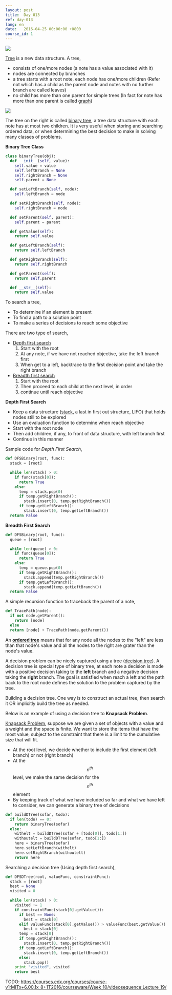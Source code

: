 ```yaml
---
layout: post
title:  Day 013
ref: day-013
lang: en
date:   2016-04-25 00:00:00 +0800
course_id: 1
---
```


![](/images/Day013-en.png)

[Tree](https://en.wikipedia.org/wiki/Tree_(data_structure)) is a new data structure. A tree,

- consists of one/more nodes (a note has a value associated with it)
- nodes are connected by branches
- a tree starts with a root note, each node has one/more children (Refer not which has a child as the parent node and notes with no further branch are called leaves)
- no child has more than one parent for simple trees (In fact for note has more than one parent is called [graph](https://en.wikipedia.org/wiki/Graph_(abstract_data_type)))

![](/images/tree_example.png)

The tree on the right is called [binary tree](https://en.wikipedia.org/wiki/Binary_tree), a tree data structure with each note has at most two children. It is very useful when storing and searching ordered data, or when determining the best decision to make in solving many classes of problems.

**Binary Tree Class**

```python
class binaryTree(obj):
  def __init__(self, value):
    self.value = value
    self.leftBranch = None
    self.rightBranch = None
    self.parent = None

  def setLeftBranch(self, node):
    self.leftBranch = node

  def setRightBranch(self, node):
    self.rightBranch = node

  def setParent(self, parent):
    self.parent = parent

  def getValue(self):
    return self.value

  def getLeftBranch(self):
    return self.leftBranch

  def getRightBranch(self):
    return self.rightBranch

  def getParent(self):
    return self.parent

  def __str__(self):
    return self.value
```

To search a tree,

- To determine if an element is present
- To find a path to a solution point
- To make a series of decisions to reach some objective

There are two type of search,

- [Depth first search](https://en.wikipedia.org/wiki/Depth-first_search)
  1. Start with the root
  2. At any note, if we have not reached objective, take the left branch first
  3. When get to a left, backtrace to the  first decision point and take the right branch
- [Breadth first search](https://en.wikipedia.org/wiki/Breadth-first_search)
  1. Start with the root
  2. Then proceed to each child at the next level, in order
  3. continue until reach objective

**Depth First Search**

- Keep a data structure ([stack](https://en.wikipedia.org/wiki/Stack_(abstract_data_type)), a last in first out structure, LIFO) that holds nodes still to be explored
- Use an evaluation function to determine when reach objective
- Start with the root node
- Then add children, if any, to front of data structure, with left branch first
- Continue in this manner

Sample code for *Depth First Search*,

```python
def DFSBinary(root, func):
  stack = [root]

  while len(stack) > 0:
    if func(stack[0]):
      return True
    else:
      temp = stack.pop(0)
      if temp.getRightBranch():
        stack.insert(0, temp.getRightBranch())
      if temp.getLeftBranch():
        stack.insert(0, temp.getLeftBranch())
  return False
```

**Breadth First Search**

```python
def DFSBinary(root, func):
  queue = [root]

  while len(queue) > 0:
    if func(queue[0]):
      return True
    else:
      temp = queue.pop(0)
      if temp.getRightBranch():
        stack.append(temp.getRightBranch())
      if temp.getLeftBranch():
        stack.append(temp.getLeftBranch())
  return False
```

A simple recursion function to traceback the parent of a note,

```python
def TracePath(node):
  if not node.getParent():
    return [node]
  else
  return [node] + TracePath(node.getParent())
```

An [**ordered tree**](http://cs.lmu.edu/~ray/notes/orderedtrees/) means that for any node all the nodes to the "left" are less than that node's value and all the nodes to the right are grater than the node's value.

A decision problem can be nicely captured using a tree ([decision tree](https://en.wikipedia.org/wiki/Decision_tree)). A decision tree is special type of binary tree, at each note a decision is mode with a positive decision taking to the **left** branch and a negative decision taking the **right** branch. The goal is satisfied when reach a left and the path back to the root node defines the solution to the problem captured by the tree.

Building a decision tree. One way is to construct an actual tree, then search it OR implicitly build the tree as needed.

Below is an example of using a decision tree to **Knapsack Problem**.

[Knapsack Problem](https://en.wikipedia.org/wiki/Knapsack_problem), suppose we are given a set of objects with a value and a weight and the space is finite. We want to store the items that have the most value, subject to the constraint that there is a limit to the cumulative size that will fit.

- At the root level, we decide whether to include the first element (left branch) or not (right branch)
- At the $$n^{th}$$ level, we make the same decision for the $$n^{th}$$ element
- By keeping track of what we have included so far and what we have left to consider, we can generate a binary tree of decisions

```python
def buildDTree(sofar, todo):
  if len(todo) == 0:
    return binaryTree(sofar)
  else:
    withelt = buildDTree(sofar + [todo[0]], todo[1:])
    withoutelt = buildDTree(sofar, todo[1:])
    here = binaryTree(sofar)
    here.setLeftBranch(withelt)
    here.setRightBranch(withoutelt)
    return here
```

Searching a decision tree (Using depth first search),

```python
def DFSDTree(root, valueFunc, constraintFunc):
  stack = [root]
  best = None
  visited = 0

  while len(stack) > 0:
    visited += 1
    if constraintFunc(stack[0].getValue()):
      if best == None:
        best = stack[0]
      elif valueFunc(stack[0].getValue()) > valueFunc(best.getValue()):
        best = stack[0]
      temp = stack[0]
      if temp.getRightBranch():
        stack.insert(0, temp.getRightBranch())
      if temp.getLeftBranch():
        stack.insert(0, temp.getLeftBranch())
      else:
        stack.pop()
    print "visited", visited
    return best
```

TODO: https://courses.edx.org/courses/course-v1:MITx+6.00.1x_8+1T2016/courseware/Week_10/videosequence:Lecture_19/
